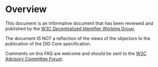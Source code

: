 # Overview

This document is an informative document that has been reviewed 
and published by the 
[W3C Decentralized Identifier Working Group](https://www.w3.org/2019/did-wg/).

The document IS NOT a reflection of the views of the objectors 
to the publication of the DID Core specification.

Comments on this FAQ are welcome and should be sent to the 
[W3C Advisory Committee Forum](mailto:w3c-ac-forum@w3.org).

